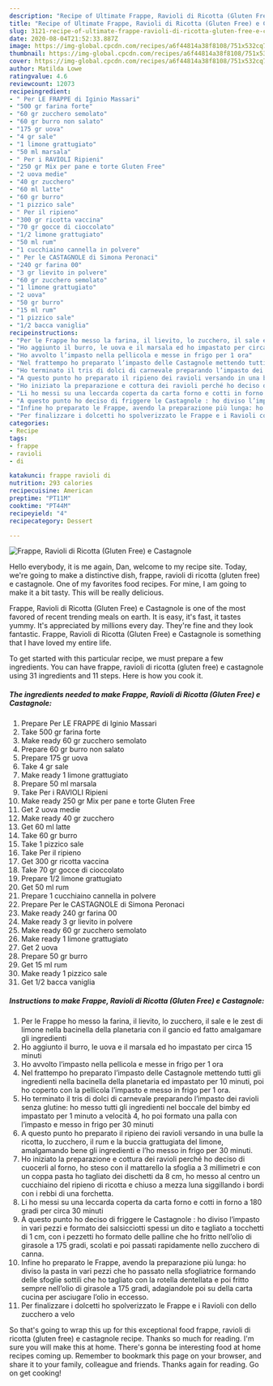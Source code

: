 ```yaml
---
description: "Recipe of Ultimate Frappe, Ravioli di Ricotta (Gluten Free) e Castagnole"
title: "Recipe of Ultimate Frappe, Ravioli di Ricotta (Gluten Free) e Castagnole"
slug: 3121-recipe-of-ultimate-frappe-ravioli-di-ricotta-gluten-free-e-castagnole
date: 2020-08-04T21:52:33.887Z
image: https://img-global.cpcdn.com/recipes/a6f44814a38f8108/751x532cq70/frappe-ravioli-di-ricotta-gluten-free-e-castagnole-recipe-main-photo.jpg
thumbnail: https://img-global.cpcdn.com/recipes/a6f44814a38f8108/751x532cq70/frappe-ravioli-di-ricotta-gluten-free-e-castagnole-recipe-main-photo.jpg
cover: https://img-global.cpcdn.com/recipes/a6f44814a38f8108/751x532cq70/frappe-ravioli-di-ricotta-gluten-free-e-castagnole-recipe-main-photo.jpg
author: Matilda Lowe
ratingvalue: 4.6
reviewcount: 12073
recipeingredient:
- " Per LE FRAPPE di Iginio Massari"
- "500 gr farina forte"
- "60 gr zucchero semolato"
- "60 gr burro non salato"
- "175 gr uova"
- "4 gr sale"
- "1 limone grattugiato"
- "50 ml marsala"
- " Per i RAVIOLI Ripieni"
- "250 gr Mix per pane e torte Gluten Free"
- "2 uova medie"
- "40 gr zucchero"
- "60 ml latte"
- "60 gr burro"
- "1 pizzico sale"
- " Per il ripieno"
- "300 gr ricotta vaccina"
- "70 gr gocce di cioccolato"
- "1/2 limone grattugiato"
- "50 ml rum"
- "1 cucchiaino cannella in polvere"
- " Per le CASTAGNOLE di Simona Peronaci"
- "240 gr farina 00"
- "3 gr lievito in polvere"
- "60 gr zucchero semolato"
- "1 limone grattugiato"
- "2 uova"
- "50 gr burro"
- "15 ml rum"
- "1 pizzico sale"
- "1/2 bacca vaniglia"
recipeinstructions:
- "Per le Frappe ho messo la farina, il lievito, lo zucchero, il sale e le zest di limone nella bacinella della planetaria con il gancio ed fatto amalgamare gli ingredienti"
- "Ho aggiunto il burro, le uova e il marsala ed ho impastato per circa 15 minuti"
- "Ho avvolto l’impasto nella pellicola e messe in frigo per 1 ora"
- "Nel frattempo ho preparato l’impasto delle Castagnole mettendo tutti gli ingredienti nella bacinella della planetaria ed impastato per 10 minuti, poi ho coperto con la pellicola l’impasto e messo in frigo per 1 ora."
- "Ho terminato il tris di dolci di carnevale preparando l’impasto dei ravioli senza glutine: ho messo tutti gli ingredienti nel boccale del bimby ed impastato per 1 minuto a velocità 4, ho poi formato una palla con l’impasto e messo in frigo per 30 minuti"
- "A questo punto ho preparato il ripieno dei ravioli versando in una bulle la ricotta, lo zucchero, il rum e la buccia grattugiata del limone, amalgamando bene gli ingredienti e l’ho messo in frigo per 30 minuti."
- "Ho iniziato la preparazione e cottura dei ravioli perché ho deciso di cuocerli al forno, ho steso con il mattarello la sfoglia a 3 millimetri e con un coppa pasta ho tagliato dei dischetti da 8 cm, ho messo al centro un cucchiaino del ripieno di ricotta e chiuso a mezza luna siggillando i bordi con i rebbi di una forchetta."
- "Li ho messi su una leccarda coperta da carta forno e cotti in forno a 180 gradi per circa 30 minuti"
- "A questo punto ho deciso di friggere le Castagnole : ho diviso l’impasto in vari pezzi e formato dei salsicciotti spessi un dito e tagliato a tocchetti di 1 cm, con i pezzetti ho formato delle palline che ho fritto nell’olio di girasole a 175 gradi, scolati e poi passati rapidamente nello zucchero di canna."
- "Infine ho preparato le Frappe, avendo la preparazione più lunga: ho diviso la pasta in vari pezzi che ho passato nella sfogliatrice formando delle sfoglie sottili che ho tagliato con la rotella dentellata e poi fritto sempre nell’olio di girasole a 175 gradi, adagiandole poi su della carta cucina per asciugare l’olio in eccesso."
- "Per finalizzare i dolcetti ho spolverizzato le Frappe e i Ravioli con dello zucchero a velo"
categories:
- Recipe
tags:
- frappe
- ravioli
- di

katakunci: frappe ravioli di 
nutrition: 293 calories
recipecuisine: American
preptime: "PT11M"
cooktime: "PT44M"
recipeyield: "4"
recipecategory: Dessert

---
```



![Frappe, Ravioli di Ricotta (Gluten Free) e Castagnole](https://img-global.cpcdn.com/recipes/a6f44814a38f8108/751x532cq70/frappe-ravioli-di-ricotta-gluten-free-e-castagnole-recipe-main-photo.jpg)

Hello everybody, it is me again, Dan, welcome to my recipe site. Today, we're going to make a distinctive dish, frappe, ravioli di ricotta (gluten free) e castagnole. One of my favorites food recipes. For mine, I am going to make it a bit tasty. This will be really delicious.

Frappe, Ravioli di Ricotta (Gluten Free) e Castagnole is one of the most favored of recent trending meals on earth. It is easy, it's fast, it tastes yummy. It's appreciated by millions every day. They're fine and they look fantastic. Frappe, Ravioli di Ricotta (Gluten Free) e Castagnole is something that I have loved my entire life.




To get started with this particular recipe, we must prepare a few ingredients. You can have frappe, ravioli di ricotta (gluten free) e castagnole using 31 ingredients and 11 steps. Here is how you cook it.

<!--inarticleads1-->

##### The ingredients needed to make Frappe, Ravioli di Ricotta (Gluten Free) e Castagnole:

1. Prepare  Per LE FRAPPE di Iginio Massari
1. Take 500 gr farina forte
1. Make ready 60 gr zucchero semolato
1. Prepare 60 gr burro non salato
1. Prepare 175 gr uova
1. Take 4 gr sale
1. Make ready 1 limone grattugiato
1. Prepare 50 ml marsala
1. Take  Per i RAVIOLI Ripieni
1. Make ready 250 gr Mix per pane e torte Gluten Free
1. Get 2 uova medie
1. Make ready 40 gr zucchero
1. Get 60 ml latte
1. Take 60 gr burro
1. Take 1 pizzico sale
1. Take  Per il ripieno
1. Get 300 gr ricotta vaccina
1. Take 70 gr gocce di cioccolato
1. Prepare 1/2 limone grattugiato
1. Get 50 ml rum
1. Prepare 1 cucchiaino cannella in polvere
1. Prepare  Per le CASTAGNOLE di Simona Peronaci
1. Make ready 240 gr farina 00
1. Make ready 3 gr lievito in polvere
1. Make ready 60 gr zucchero semolato
1. Make ready 1 limone grattugiato
1. Get 2 uova
1. Prepare 50 gr burro
1. Get 15 ml rum
1. Make ready 1 pizzico sale
1. Get 1/2 bacca vaniglia




<!--inarticleads2-->

##### Instructions to make Frappe, Ravioli di Ricotta (Gluten Free) e Castagnole:

1. Per le Frappe ho messo la farina, il lievito, lo zucchero, il sale e le zest di limone nella bacinella della planetaria con il gancio ed fatto amalgamare gli ingredienti
1. Ho aggiunto il burro, le uova e il marsala ed ho impastato per circa 15 minuti
1. Ho avvolto l’impasto nella pellicola e messe in frigo per 1 ora
1. Nel frattempo ho preparato l’impasto delle Castagnole mettendo tutti gli ingredienti nella bacinella della planetaria ed impastato per 10 minuti, poi ho coperto con la pellicola l’impasto e messo in frigo per 1 ora.
1. Ho terminato il tris di dolci di carnevale preparando l’impasto dei ravioli senza glutine: ho messo tutti gli ingredienti nel boccale del bimby ed impastato per 1 minuto a velocità 4, ho poi formato una palla con l’impasto e messo in frigo per 30 minuti
1. A questo punto ho preparato il ripieno dei ravioli versando in una bulle la ricotta, lo zucchero, il rum e la buccia grattugiata del limone, amalgamando bene gli ingredienti e l’ho messo in frigo per 30 minuti.
1. Ho iniziato la preparazione e cottura dei ravioli perché ho deciso di cuocerli al forno, ho steso con il mattarello la sfoglia a 3 millimetri e con un coppa pasta ho tagliato dei dischetti da 8 cm, ho messo al centro un cucchiaino del ripieno di ricotta e chiuso a mezza luna siggillando i bordi con i rebbi di una forchetta.
1. Li ho messi su una leccarda coperta da carta forno e cotti in forno a 180 gradi per circa 30 minuti
1. A questo punto ho deciso di friggere le Castagnole : ho diviso l’impasto in vari pezzi e formato dei salsicciotti spessi un dito e tagliato a tocchetti di 1 cm, con i pezzetti ho formato delle palline che ho fritto nell’olio di girasole a 175 gradi, scolati e poi passati rapidamente nello zucchero di canna.
1. Infine ho preparato le Frappe, avendo la preparazione più lunga: ho diviso la pasta in vari pezzi che ho passato nella sfogliatrice formando delle sfoglie sottili che ho tagliato con la rotella dentellata e poi fritto sempre nell’olio di girasole a 175 gradi, adagiandole poi su della carta cucina per asciugare l’olio in eccesso.
1. Per finalizzare i dolcetti ho spolverizzato le Frappe e i Ravioli con dello zucchero a velo




So that's going to wrap this up for this exceptional food frappe, ravioli di ricotta (gluten free) e castagnole recipe. Thanks so much for reading. I'm sure you will make this at home. There's gonna be interesting food at home recipes coming up. Remember to bookmark this page on your browser, and share it to your family, colleague and friends. Thanks again for reading. Go on get cooking!
